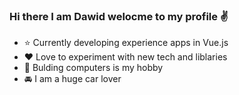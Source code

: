 ### Hi there I am Dawid welocme to my profile :v:
- :star: Currently developing experience apps in Vue.js
- :hearts: Love to experiment with new tech and liblaries
- :gem: Bulding computers is my hobby
- 🚘 I am a huge car lover
